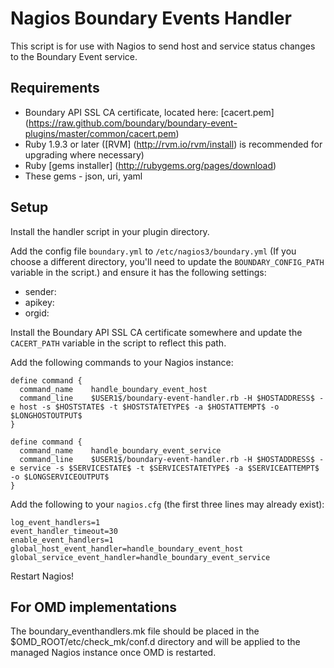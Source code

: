 Nagios Boundary Events Handler
===

This script is for use with Nagios to send host and service status changes to the Boundary Event service.

Requirements
---

- Boundary API SSL CA certificate, located here: [cacert.pem] (https://raw.github.com/boundary/boundary-event-plugins/master/common/cacert.pem) 
- Ruby 1.9.3 or later ([RVM] (http://rvm.io/rvm/install) is recommended for upgrading where necessary)
- Ruby [gems installer] (http://rubygems.org/pages/download)
- These gems - json, uri, yaml

Setup
---

Install the handler script in your plugin directory.

Add the config file `boundary.yml` to `/etc/nagios3/boundary.yml` (If you choose a different directory, you'll need to update the `BOUNDARY_CONFIG_PATH` variable in the script.) and ensure it has the following settings:

- sender: <the fqdn of your Nagios server as it would appear in Boundary>
- apikey: <your Boundary api key>
- orgid: <your Boundary orgid>

Install the Boundary API SSL CA certificate somewhere and update the `CACERT_PATH` variable in the script to reflect this path.

Add the following commands to your Nagios instance:

    define command {
      command_name    handle_boundary_event_host
      command_line    $USER1$/boundary-event-handler.rb -H $HOSTADDRESS$ -e host -s $HOSTSTATE$ -t $HOSTSTATETYPE$ -a $HOSTATTEMPT$ -o $LONGHOSTOUTPUT$
    }

    define command {
      command_name    handle_boundary_event_service
      command_line    $USER1$/boundary-event-handler.rb -H $HOSTADDRESS$ -e service -s $SERVICESTATE$ -t $SERVICESTATETYPE$ -a $SERVICEATTEMPT$ -o $LONGSERVICEOUTPUT$
    }

Add the following to your `nagios.cfg` (the first three lines may already exist):

    log_event_handlers=1
    event_handler_timeout=30
    enable_event_handlers=1
    global_host_event_handler=handle_boundary_event_host
    global_service_event_handler=handle_boundary_event_service

Restart Nagios!

For OMD implementations
---
The boundary_eventhandlers.mk file should be placed in the $OMD_ROOT/etc/check_mk/conf.d directory and will be applied to the managed Nagios instance once OMD is restarted.
